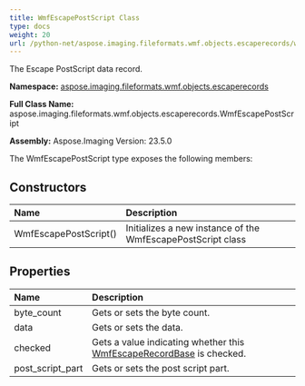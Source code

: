 ```yaml
---
title: WmfEscapePostScript Class
type: docs
weight: 20
url: /python-net/aspose.imaging.fileformats.wmf.objects.escaperecords/wmfescapepostscript/
---
```


The Escape PostScript data record.

**Namespace:** [aspose.imaging.fileformats.wmf.objects.escaperecords](/imaging/python-net/aspose.imaging.fileformats.wmf.objects.escaperecords/)

**Full Class Name:** aspose.imaging.fileformats.wmf.objects.escaperecords.WmfEscapePostScript

**Assembly:**  Aspose.Imaging Version: 23.5.0

The WmfEscapePostScript type exposes the following members:
## **Constructors**
|**Name**|**Description**|
| :- | :- |
|WmfEscapePostScript()|Initializes a new instance of the WmfEscapePostScript class|
## **Properties**
|**Name**|**Description**|
| :- | :- |
|byte_count|Gets or sets the byte count.|
|data|Gets or sets the data.|
|checked|Gets a value indicating whether this [WmfEscapeRecordBase](/imaging/python-net/aspose.imaging.fileformats.wmf.objects.escaperecords/wmfescaperecordbase/) is checked.|
|post_script_part|Gets or sets the post script part.|
